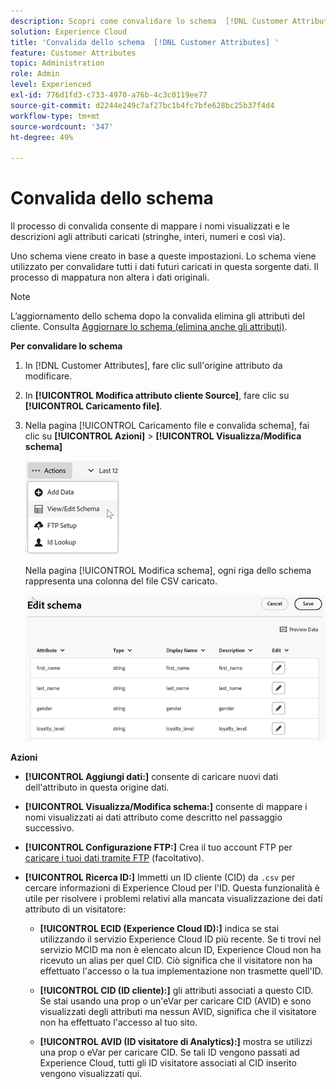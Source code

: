 ```yaml
---
description: Scopri come convalidare lo schema  [!DNL Customer Attributes]  in Adobe Experience Cloud.
solution: Experience Cloud
title: 'Convalida dello schema  [!DNL Customer Attributes] '
feature: Customer Attributes
topic: Administration
role: Admin
level: Experienced
exl-id: 776d1fd3-c733-4970-a76b-4c3c0119ee77
source-git-commit: d2244e249c7af27bc1b4fc7bfe628bc25b37f4d4
workflow-type: tm+mt
source-wordcount: '347'
ht-degree: 49%

---
```


# Convalida dello schema

Il processo di convalida consente di mappare i nomi visualizzati e le descrizioni agli attributi caricati (stringhe, interi, numeri e così via).

Uno schema viene creato in base a queste impostazioni. Lo schema viene utilizzato per convalidare tutti i dati futuri caricati in questa sorgente dati. Il processo di mappatura non altera i dati originali.

>[!NOTE]
>
>L’aggiornamento dello schema dopo la convalida elimina gli attributi del cliente. Consulta [Aggiornare lo schema (elimina anche gli attributi)](t-crs-usecase.md).

**Per convalidare lo schema**

1. In [!DNL Customer Attributes], fare clic sull&#39;origine attributo da modificare.

1. In **[!UICONTROL Modifica attributo cliente Source]**, fare clic su **[!UICONTROL Caricamento file]**.

1. Nella pagina [!UICONTROL Caricamento file e convalida schema], fai clic su **[!UICONTROL Azioni]** > **[!UICONTROL Visualizza/Modifica schema]**

   ![Modificare uno schema](assets/actions.png)

   Nella pagina [!UICONTROL Modifica schema], ogni riga dello schema rappresenta una colonna del file CSV caricato.

   ![Modifica pagina schema in Experience Cloud](assets/schema-edit.png)

**Azioni**

* **[!UICONTROL Aggiungi dati:]** consente di caricare nuovi dati dell&#39;attributo in questa origine dati.

* **[!UICONTROL Visualizza/Modifica schema:]** consente di mappare i nomi visualizzati ai dati attributo come descritto nel passaggio successivo.

* **[!UICONTROL Configurazione FTP:]** Crea il tuo account FTP per [caricare i tuoi dati tramite FTP](t-upload-attributes-ftp.md) (facoltativo).

* **[!UICONTROL Ricerca ID:]** Immetti un ID cliente (CID) da `.csv` per cercare informazioni di Experience Cloud per l&#39;ID. Questa funzionalità è utile per risolvere i problemi relativi alla mancata visualizzazione dei dati attributo di un visitatore:

   * **[!UICONTROL ECID (Experience Cloud ID):]** indica se stai utilizzando il servizio Experience Cloud ID più recente. Se ti trovi nel servizio MCID ma non è elencato alcun ID, Experience Cloud non ha ricevuto un alias per quel CID. Ciò significa che il visitatore non ha effettuato l&#39;accesso o la tua implementazione non trasmette quell&#39;ID.

   * **[!UICONTROL CID (ID cliente):]** gli attributi associati a questo CID. Se stai usando una prop o un&#39;eVar per caricare CID (AVID) e sono visualizzati degli attributi ma nessun AVID, significa che il visitatore non ha effettuato l&#39;accesso al tuo sito.

   * **[!UICONTROL AVID (ID visitatore di Analytics):]** mostra se utilizzi una prop o eVar per caricare CID. Se tali ID vengono passati ad Experience Cloud, tutti gli ID visitatore associati al CID inserito vengono visualizzati qui.
